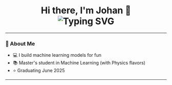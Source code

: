 <h1 align="center"> 
  Hi there, I'm Johan 👋
  <br>
  <img src="https://readme-typing-svg.herokuapp.com?font=Fira+Code&weight=500&size=24&pause=1000&center=true&width=520&lines=Programmer+%7C+Enthusiast;Engineer+%7C+Student;Severely+%7C+Unemployed;Building+models+ never+muscle.;80%25+caffeine+20%25+ambition;100%25+reason+to+remember+the+name" alt="Typing SVG" />
</h1>

---

### 🧠 About Me

- 💻 I build machine learning models for fun  
- 📚 Master's student in Machine Learning (with Physics flavors)
- ⭐ Graduating June 2025

---
